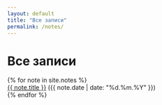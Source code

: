 ```yaml
---
layout: default
title: "Все записи"
permalink: /notes/
---
```


# Все записи

<div class="card-container">
  {% for note in site.notes %}
    <div class="card">
        <div class="card-inner">
            <div class="card-front">
                <a href="{{ note.url | relative_url }}">{{ note.title }}</a> ({{ note.date | date: "%d.%m.%Y" }})
            </div>
        </div>
    </div>
  {% endfor %}
</div>
